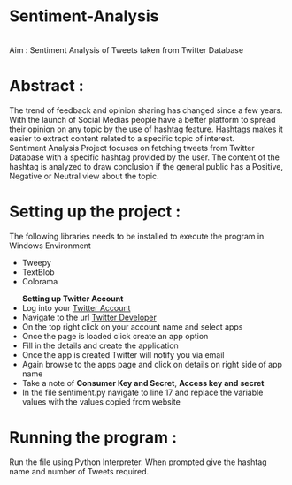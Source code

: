 # Sentiment-Analysis
<br>Aim : </b>Sentiment Analysis of Tweets taken from Twitter Database

# Abstract : <br />
The trend of feedback and opinion sharing has changed since a few years. With the launch of Social Medias people have a better platform to spread their opinion on any topic by the use of hashtag feature. Hashtags makes it easier to extract content related to a specific topic of interest.<br />
Sentiment Analysis Project focuses on fetching tweets from Twitter Database with a specific hashtag provided by the user. The content of the hashtag is analyzed to draw conclusion if the general public has a Positive, Negative or Neutral view about the topic.

# Setting up the project : <br/>

<p>The following libraries needs to be installed to execute the program in Windows Environment</p>
  <ul>
  <li>Tweepy</li>
  <li>TextBlob</li>
  <li>Colorama</li>
  </ul>
  
<ul>
  <b>Setting up Twitter Account</b>
  <li>Log into your <a href="https://www.twitter.com">Twitter Account</a></li>
  <li>Navigate to the url <a href="https://developer.twitter.com">Twitter Developer</a></li>
  <li>On the top right click on your account name and select apps</li>
  <li>Once the page is loaded click create an app option</li>
  <li>Fill in the details and create the application</li>
  <li>Once the app is created Twitter will notify you via email</li>
  <li>Again browse to the apps page and click on details on right side of app name</li>
  <li>Take a note of <b>Consumer Key and Secret</b>, <b>Access key and secret</b>
  <li>In the file sentiment.py navigate to line 17 and replace the variable values with the values copied from website</li>
  </ul>
  
  # Running the program : <br/>
  Run the file using Python Interpreter. When prompted give the hashtag name and number of Tweets required.
